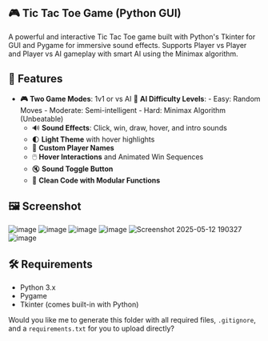 ## 🎮 Tic Tac Toe Game (Python GUI)

  A powerful and interactive Tic Tac Toe game built with Python's Tkinter for GUI and Pygame for immersive sound effects. Supports Player vs Player and Player vs AI gameplay with smart AI using the Minimax algorithm.

## 🚀 Features

- **🎮** **Two Game Modes**: 1v1 or vs AI
  **🧠** **AI Difficulty Levels**:
          - Easy: Random Moves
          - Moderate: Semi-intelligent
          - Hard: Minimax Algorithm (Unbeatable)
  - 🔊 **Sound Effects**: Click, win, draw, hover, and intro sounds
  - 🌓 **Light Theme** with hover highlights
  - 📛 **Custom Player Names**
  - 🖱️ **Hover Interactions** and Animated Win Sequences
  - 🔇 **Sound Toggle Button**
  - 💾 **Clean Code with Modular Functions**

## 🖼️ Screenshot

![image](https://github.com/user-attachments/assets/83df5a01-6844-4373-90c1-22b853ce1bfd)
![image](https://github.com/user-attachments/assets/abe30471-b3e2-4562-ac66-589921aad0ff)
![image](https://github.com/user-attachments/assets/a6c7704f-879d-4b49-a4a0-07812378ddba)
![image](https://github.com/user-attachments/assets/d6354b12-208a-4de0-b35c-aaf295566a0a)
![Screenshot 2025-05-12 190327](https://github.com/user-attachments/assets/a424eea3-5854-4a94-91f1-302417466368)
![image](https://github.com/user-attachments/assets/508e02c1-3956-41b0-9b26-c68b14f69e8c)


## 🛠️ Requirements

- Python 3.x
- Pygame
- Tkinter (comes built-in with Python)

  
Would you like me to generate this folder with all required files, `.gitignore`, and a `requirements.txt` for you to upload directly?
